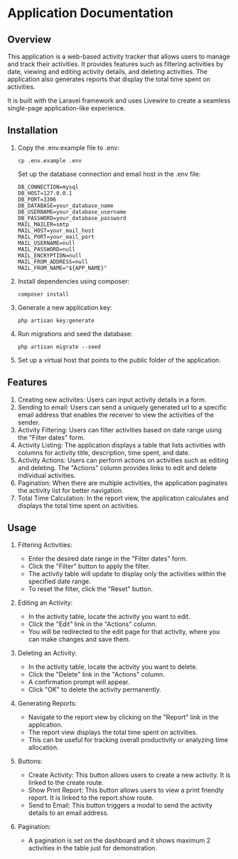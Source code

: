 # Application Documentation

## Overview

This application is a web-based activity tracker that allows users to manage and track their activities. It provides features such as filtering activities by date, viewing and editing activity details, and deleting activities. The application also generates reports that display the total time spent on activities.

It is built with the Laravel framework and uses Livewire to create a seamless single-page application-like experience.

## Installation

1. Copy the .env.example file to .env:
   ```
   cp .env.example .env
   ```
   Set up the database connection and email host in the .env file:
   ```
   DB_CONNECTION=mysql
   DB_HOST=127.0.0.1
   DB_PORT=3306
   DB_DATABASE=your_database_name
   DB_USERNAME=your_database_username
   DB_PASSWORD=your_database_password
   MAIL_MAILER=smtp
   MAIL_HOST=your_mail_host
   MAIL_PORT=your_mail_port
   MAIL_USERNAME=null
   MAIL_PASSWORD=null
   MAIL_ENCRYPTION=null
   MAIL_FROM_ADDRESS=null
   MAIL_FROM_NAME="${APP_NAME}"
   ```

2. Install dependencies using composer:

   ```
   composer install
   ```

3. Generate a new application key:

   ```
   php artisan key:generate
   ```

4. Run migrations and seed the database:

   ```
   php artisan migrate --seed
   ```

5. Set up a virtual host that points to the public folder of the application.

## Features

1. Creating new activites: Users can input activity details in a form.
1. Sending to email: Users can send a uniquely generated url to a specific email address that enables the receiver to view the activities of the sender.
2. Activity Filtering: Users can filter activities based on date range using the "Filter dates" form.
3. Activity Listing: The application displays a table that lists activities with columns for activity title, description, time spent, and date.
4. Activity Actions: Users can perform actions on activities such as editing and deleting. The "Actions" column provides links to edit and delete individual activities.
5. Pagination: When there are multiple activities, the application paginates the activity list for better navigation.
6. Total Time Calculation: In the report view, the application calculates and displays the total time spent on activities.

## Usage

1. Filtering Activities:
   - Enter the desired date range in the "Filter dates" form.
   - Click the "Filter" button to apply the filter.
   - The activity table will update to display only the activities within the specified date range.
   - To reset the filter, click the "Reset" button.

2. Editing an Activity:
   - In the activity table, locate the activity you want to edit.
   - Click the "Edit" link in the "Actions" column.
   - You will be redirected to the edit page for that activity, where you can make changes and save them.

3. Deleting an Activity:
   - In the activity table, locate the activity you want to delete.
   - Click the "Delete" link in the "Actions" column.
   - A confirmation prompt will appear.
   - Click "OK" to delete the activity permanently.

4. Generating Reports:
   - Navigate to the report view by clicking on the "Report" link in the application.
   - The report view displays the total time spent on activities.
   - This can be useful for tracking overall productivity or analyzing time allocation.

5. Buttons:
   - Create Activity: This button allows users to create a new activity. It is linked to the create route.
   - Show Print Report: This button allows users to view a print friendly report. It is linked to the report.show route.
   - Send to Email: This button triggers a modal to send the activity details to an email address.

6. Pagination:
   - A pagination is set on the dashboard and it shows maximum 2 activities in the table just for demonstration.
